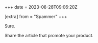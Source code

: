 +++
date = 2023-08-28T09:06:20Z

[extra]
from = "Spammer"
+++

Sure.

Share the article that promote your product.
